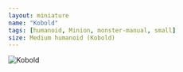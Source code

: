 ```yaml
---
layout: miniature
name: "Kobold"
tags: [humanoid, Minion, monster-manual, small]
size: Medium humanoid (Kobold)
---
```

![Kobold](https://www.dndbeyond.com/avatars/thumbnails/30832/207/1000/1000/638063832924455756.png)
